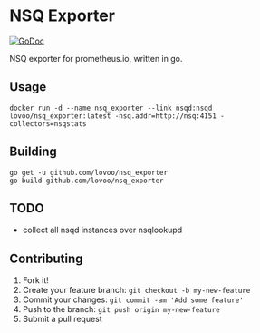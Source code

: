 # NSQ Exporter

[![GoDoc](https://godoc.org/github.com/lovoo/nsq_exporter?status.svg)](https://godoc.org/github.com/lovoo/nsq_exporter)

NSQ exporter for prometheus.io, written in go.

## Usage

    docker run -d --name nsq_exporter --link nsqd:nsqd lovoo/nsq_exporter:latest -nsq.addr=http://nsq:4151 -collectors=nsqstats

## Building

    go get -u github.com/lovoo/nsq_exporter
    go build github.com/lovoo/nsq_exporter

## TODO

* collect all nsqd instances over nsqlookupd

## Contributing

1. Fork it!
2. Create your feature branch: `git checkout -b my-new-feature`
3. Commit your changes: `git commit -am 'Add some feature'`
4. Push to the branch: `git push origin my-new-feature`
5. Submit a pull request
